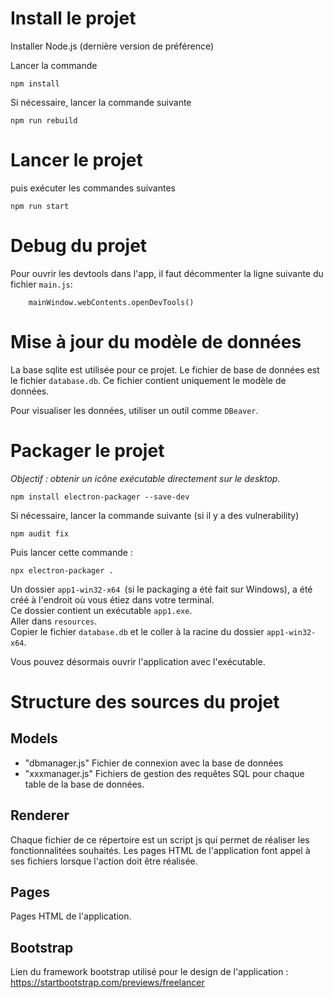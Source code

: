 # Install le projet

Installer Node.js (dernière version de préférence)

Lancer la commande

```
npm install
```

Si nécessaire, lancer la commande suivante

```
npm run rebuild
```

# Lancer le projet

puis exécuter les commandes suivantes

```
npm run start
```

# Debug du projet

Pour ouvrir les devtools dans l'app, il faut décommenter la ligne suivante du fichier `main.js`:

```
    mainWindow.webContents.openDevTools()
```

# Mise à jour du modèle de données

La base sqlite est utilisée pour ce projet.
Le fichier de base de données est le fichier `database.db`.
Ce fichier contient uniquement le modèle de données.

Pour visualiser les données, utiliser un outil comme `DBeaver`.

# Packager le projet

*Objectif : obtenir un icône exécutable directement sur le desktop.*
```
npm install electron-packager --save-dev
```
Si nécessaire, lancer la commande suivante (si il y a des vulnerability)
```
npm audit fix 
```
Puis lancer cette commande :
```
npx electron-packager .
```

Un dossier `app1-win32-x64 `(si le packaging a été fait sur Windows), a été créé à l'endroit où vous étiez dans votre terminal.  
Ce dossier contient un exécutable `app1.exe`.  
Aller dans `resources`.  
Copier le fichier `database.db` et le coller à la racine du dossier `app1-win32-x64`.

Vous pouvez désormais ouvrir l'application avec l'exécutable.


# Structure des sources du projet

## Models

- "dbmanager.js" Fichier de connexion avec la base de données
- "xxxmanager.js" Fichiers de gestion des requêtes SQL pour chaque table de la base de données.

## Renderer

Chaque fichier de ce répertoire est un script js qui permet de réaliser les fonctionnalitées souhaités.
Les pages HTML de l'application font appel à ses fichiers lorsque l'action doit être réalisée.

## Pages

Pages HTML de l'application.

## Bootstrap
Lien du framework bootstrap utilisé pour le design de l'application :
https://startbootstrap.com/previews/freelancer

